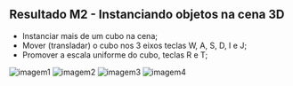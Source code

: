 
## Resultado M2 - Instanciando objetos na cena 3D

- Instanciar mais de um cubo na cena;
- Mover (transladar) o cubo nos 3 eixos teclas W, A, S, D, I e J;
- Promover a escala uniforme do cubo, teclas R e T;

![imagem1](/Computacao-grafica/tree/main/CGCCHibrido-main/CGCCHibrido-main/Modulo2/Modulo2/imagens/cubo_front.png)
![imagem2](/CGCCHibrido-main/CGCCHibrido-main/Modulo2/Modulo2/imagens/cubo_rotacao.png)
![imagem3](/CGCCHibrido-main/Modulo2/Modulo2/imagens/cubo_rotacao.png)
![imagem4](/Modulo2/imagens/cubo_rotacao_roxo.png)
